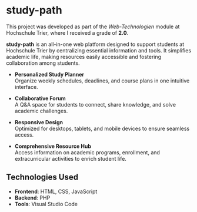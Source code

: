 # study-path

This project was developed as part of the *Web-Technologien* module at Hochschule Trier, where I received a grade of **2.0**.

**study-path** is an all-in-one web platform designed to support students at Hochschule Trier by centralizing essential information and tools. It simplifies academic life, making resources easily accessible and fostering collaboration among students.


- **Personalized Study Planner**  
  Organize weekly schedules, deadlines, and course plans in one intuitive interface.  

- **Collaborative Forum**  
  A Q&A space for students to connect, share knowledge, and solve academic challenges.  

- **Responsive Design**  
  Optimized for desktops, tablets, and mobile devices to ensure seamless access.  

- **Comprehensive Resource Hub**  
  Access information on academic programs, enrollment, and extracurricular activities to enrich student life.


## Technologies Used

- **Frontend**: HTML, CSS, JavaScript  
- **Backend**: PHP  
- **Tools**: Visual Studio Code  
